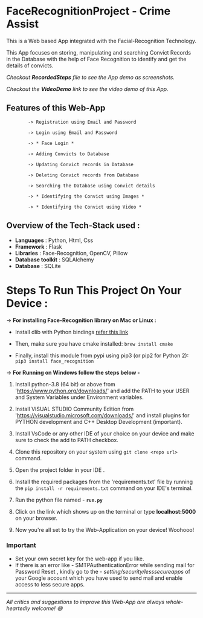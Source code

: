 # FaceRecognitionProject - Crime Assist


This is a Web based App integrated with the Facial-Recognition Technology.

This App focuses on storing, manipulating and searching Convict Records in the Database with the help of Face Recognition to identify and get the details of convicts.

*Checkout **RecordedSteps** file to see the App demo as screenshots.*

*Checkout the **VideoDemo** link to see the video demo of this App.*

## Features of this Web-App

            -> Registration using Email and Password

            -> Login using Email and Password
         
            -> * Face Login * 

            -> Adding Convicts to Database
            
            -> Updating Convict records in Database
            
            -> Deleting Convict records from Database
            
            -> Searching the Database using Convict details
            
            -> * Identifying the Convict using Images *
            
            -> * Identifying the Convict using Video *


## Overview of the Tech-Stack used :

- **Languages**  : Python, Html, Css
- **Framework** : Flask
- **Libraries** : Face-Recognition, OpenCV, Pillow
- **Database toolkit** : SQLAlchemy
- **Database** : SQLite


# Steps To Run This Project On Your Device : #

-> **For installing Face-Recognition library on Mac or Linux :**  
            
 - Install dlib with Python bindings [refer this link]( https://gist.github.com/ageitgey/629d75c1baac34dfa5ca2a1928a7aeaf)
 - Then, make sure you have cmake installed: `brew install cmake`

 - Finally, install this module from pypi using pip3 (or pip2 for Python 2): `pip3 install face_recognition`
  
  
 -> **For Running on Windows follow the steps below -**  

1. Install python-3.8 (64 bit) or above from 'https://www.python.org/downloads/' and add the PATH to your USER and System Variables under Environment variables. 

2. Install VISUAL STUDIO Community Edition  from 'https://visualstudio.microsoft.com/downloads/' and install plugins for PYTHON development and C++ Desktop Development (important).

3. Install VsCode or any other IDE of your choice on your device and make sure to check the add to PATH checkbox.

4. Clone this repository on your system using `git clone <repo url>` command. 

5. Open the project folder in your IDE .

6. Install the required packages from the 'requirements.txt' file by running the `pip install -r requirements.txt` command on your IDE's terminal.
            
7. Run the python file named - **`run.py`**

8. Click on the link which shows up on the terminal or type **localhost:5000** on your browser.

9. Now you're all set to try the Web-Application on your device! Woohooo!

### Important ###
  - Set your own secret key for the web-app if you like.
  - If there is an error like - SMTPAuthenticationError while sending mail for Password Reset , kindly go to the - *setting/security/lesssecureapps* of your Google account which you have used to send mail and enable access to less secure apps.

---


*All critics and suggestions to improve this Web-App are always whole-heartedly welcome! 😄*



